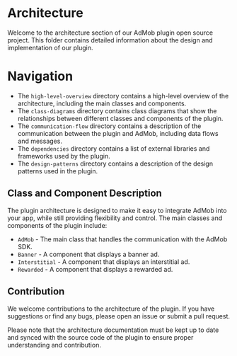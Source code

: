 # Architecture
Welcome to the architecture section of our AdMob plugin open source project. This folder contains detailed information about the design and implementation of our plugin.

# Navigation
- The `high-level-overview` directory contains a high-level overview of the architecture, including the main classes and components.
- The `class-diagrams` directory contains class diagrams that show the relationships between different classes and components of the plugin.
- The `communication-flow` directory contains a description of the communication between the plugin and AdMob, including data flows and messages.
- The `dependencies` directory contains a list of external libraries and frameworks used by the plugin.
- The `design-patterns` directory contains a description of the design patterns used in the plugin.

## Class and Component Description
The plugin architecture is designed to make it easy to integrate AdMob into your app, while still providing flexibility and control. The main classes and components of the plugin include:

- `AdMob` - The main class that handles the communication with the AdMob SDK.
- `Banner` - A component that displays a banner ad.
- `Interstitial` - A component that displays an interstitial ad.
- `Rewarded` - A component that displays a rewarded ad.
## Contribution
We welcome contributions to the architecture of the plugin. If you have suggestions or find any bugs, please open an issue or submit a pull request.

Please note that the architecture documentation must be kept up to date and synced with the source code of the plugin to ensure proper understanding and contribution.